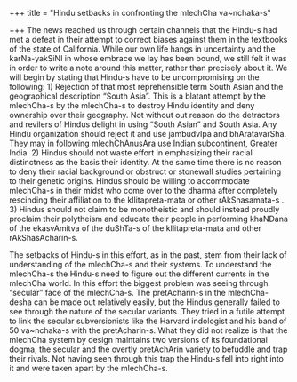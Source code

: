 +++
title = "Hindu setbacks in confronting the mlechCha va~nchaka-s"

+++
The news reached us through certain channels that the Hindu-s had met a
defeat in their attempt to correct biases against them in the textbooks
of the state of California. While our own life hangs in uncertainty and
the karNa-yakSiNI in whose embrace we lay has been bound, we still felt
it was in order to write a note around this matter, rather than
precisely about it. We will begin by stating that Hindu-s have to be
uncompromising on the following: 1) Rejection of that most reprehensible
term South Asian and the geographical description “South Asia”. This is
a blatant attempt by the mlechCha-s by the mlechCha-s to destroy Hindu
identity and deny ownership over their geography. Not without out reason
do the detractors and revilers of Hindus delight in using “South Asian”
and South Asia. Any Hindu organization should reject it and use
jambudvIpa and bhAratavarSha. They may in following mlechChAnusAra use
Indian subcontinent, Greater India. 2) Hindus should not waste effort in
emphasizing their racial distinctness as the basis their identity. At
the same time there is no reason to deny their racial background or
obstruct or stonewall studies pertaining to their genetic origins.
Hindus should be willing to accommodate mlechCha-s in their midst who
come over to the dharma after completely rescinding their affiliation to
the kIlitapreta-mata or other rAkShasamata-s . 3) Hindus should not
claim to be monotheistic and should instead proudly proclaim their
polytheism and educate their people in performing khaNDana of the
ekasvAmitva of the duShTa-s of the kIlitapreta-mata and other
rAkShasAcharin-s.

The setbacks of Hindu-s in this effort, as in the past, stem from their
lack of understanding of the mlechCha-s and their systems. To understand
the mlechCha-s the Hindu-s need to figure out the different currents in
the mlechCha world. In this effort the biggest problem was seeing
through “secular” face of the mlechCha-s. The pretAcharin-s in the
mlechCha-desha can be made out relatively easily, but the Hindus
generally failed to see through the nature of the secular variants. They
tried in a futile attempt to link the secular subversionists like the
Harvard indologist and his band of 50 va\~nchaka-s with the
pretAcharin-s. What they did not realize is that the mlechCha system by
design maintains two versions of its foundational dogma, the secular and
the overtly pretAchArin variety to befuddle and trap their rivals. Not
having seen through this trap the Hindu-s fell into right into it and
were taken apart by the mlechCha-s.
